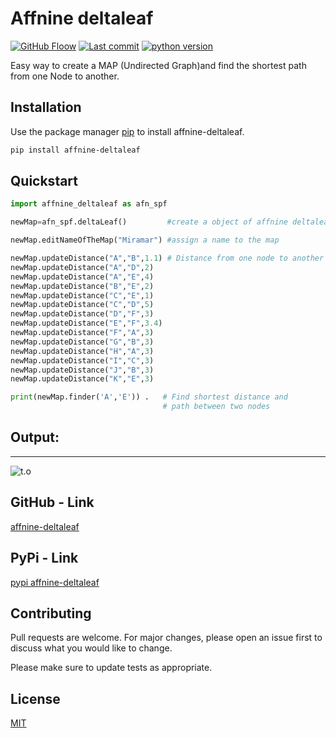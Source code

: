 # Affnine deltaleaf
[![GitHub Floow](https://img.shields.io/github/followers/biswanathamz?label=Follow&style=social)](https://github.com/biswanathamz)
[![Last commit](https://img.shields.io/github/last-commit/biswanathamz/affnine_deltaleaf)](https://github.com/biswanathamz)
[![python version](https://img.shields.io/pypi/pyversions/3)](https://github.com/biswanathamz)


Easy way to create a MAP (Undirected Graph)and find the shortest path from one Node to another.

## Installation

Use the package manager [pip](https://pip.pypa.io/en/stable/) to install affnine-deltaleaf.

```bash
pip install affnine-deltaleaf
```

## Quickstart

```python
import affnine_deltaleaf as afn_spf 

newMap=afn_spf.deltaLeaf()         #create a object of affnine deltaleaf

newMap.editNameOfTheMap("Miramar") #assign a name to the map

newMap.updateDistance("A","B",1.1) # Distance from one node to another
newMap.updateDistance("A","D",2)
newMap.updateDistance("A","E",4)
newMap.updateDistance("B","E",2)
newMap.updateDistance("C","E",1)
newMap.updateDistance("C","D",5)
newMap.updateDistance("D","F",3)
newMap.updateDistance("E","F",3.4)
newMap.updateDistance("F","A",3)
newMap.updateDistance("G","B",3)
newMap.updateDistance("H","A",3)
newMap.updateDistance("I","C",3)
newMap.updateDistance("J","B",3)
newMap.updateDistance("K","E",3)

print(newMap.finder('A','E')) .   # Find shortest distance and 
                                  # path between two nodes

```
## Output:
----------------
![t.o](https://raw.githubusercontent.com/biswanathamz/affnine_deltaleaf/master/src/image/Screenshot%202019-08-18%20at%209.05.56%20PM.png)


## GitHub - Link
[affnine-deltaleaf](https://github.com/biswanathamz/affnine_deltaleaf)

## PyPi - Link
[pypi affnine-deltaleaf](https://pypi.org/project/affnine-deltaleaf/)

## Contributing
Pull requests are welcome. For major changes, please open an issue first to discuss what you would like to change.

Please make sure to update tests as appropriate.

## License
[MIT](https://choosealicense.com/licenses/mit/)
